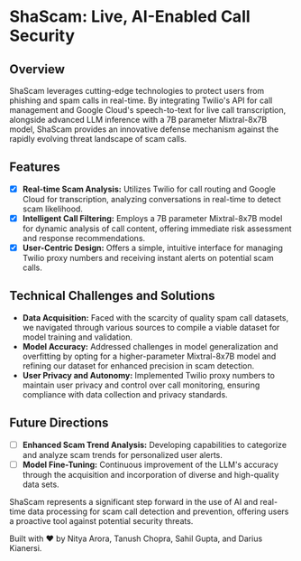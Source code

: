 # ShaScam: Live, AI-Enabled Call Security
## Overview

ShaScam leverages cutting-edge technologies to protect users from phishing and spam calls in real-time. By integrating Twilio's API for call management and Google Cloud's speech-to-text for live call transcription, alongside advanced LLM inference with a 7B parameter Mixtral-8x7B model, ShaScam provides an innovative defense mechanism against the rapidly evolving threat landscape of scam calls.

## Features

- [x] **Real-time Scam Analysis:** Utilizes Twilio for call routing and Google Cloud for transcription, analyzing conversations in real-time to detect scam likelihood.
- [x] **Intelligent Call Filtering:** Employs a 7B parameter Mixtral-8x7B model for dynamic analysis of call content, offering immediate risk assessment and response recommendations.
- [x] **User-Centric Design:** Offers a simple, intuitive interface for managing Twilio proxy numbers and receiving instant alerts on potential scam calls.

## Technical Challenges and Solutions

- **Data Acquisition:** Faced with the scarcity of quality spam call datasets, we navigated through various sources to compile a viable dataset for model training and validation.
- **Model Accuracy:** Addressed challenges in model generalization and overfitting by opting for a higher-parameter Mixtral-8x7B model and refining our dataset for enhanced precision in scam detection.
- **User Privacy and Autonomy:** Implemented Twilio proxy numbers to maintain user privacy and control over call monitoring, ensuring compliance with data collection and privacy standards.

## Future Directions

- [ ] **Enhanced Scam Trend Analysis:** Developing capabilities to categorize and analyze scam trends for personalized user alerts.
- [ ] **Model Fine-Tuning:** Continuous improvement of the LLM's accuracy through the acquisition and incorporation of diverse and high-quality data sets.

ShaScam represents a significant step forward in the use of AI and real-time data processing for scam call detection and prevention, offering users a proactive tool against potential security threats.

Built with ❤️ by Nitya Arora, Tanush Chopra, Sahil Gupta, and Darius Kianersi.